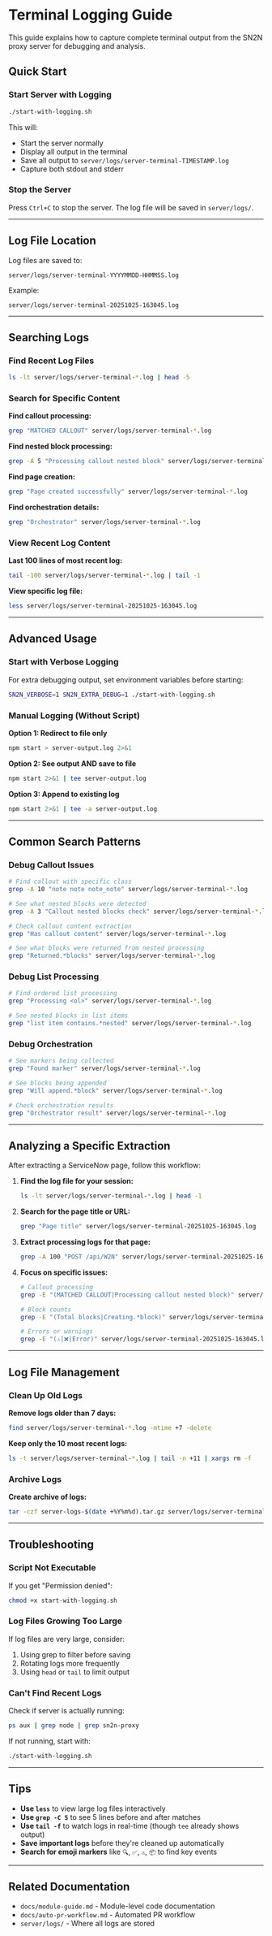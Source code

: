 # Terminal Logging Guide

This guide explains how to capture complete terminal output from the SN2N proxy server for debugging and analysis.

## Quick Start

### Start Server with Logging

```bash
./start-with-logging.sh
```

This will:
- Start the server normally
- Display all output in the terminal
- Save all output to `server/logs/server-terminal-TIMESTAMP.log`
- Capture both stdout and stderr

### Stop the Server

Press `Ctrl+C` to stop the server. The log file will be saved in `server/logs/`.

---

## Log File Location

Log files are saved to:
```
server/logs/server-terminal-YYYYMMDD-HHMMSS.log
```

Example:
```
server/logs/server-terminal-20251025-163045.log
```

---

## Searching Logs

### Find Recent Log Files

```bash
ls -lt server/logs/server-terminal-*.log | head -5
```

### Search for Specific Content

**Find callout processing:**
```bash
grep "MATCHED CALLOUT" server/logs/server-terminal-*.log
```

**Find nested block processing:**
```bash
grep -A 5 "Processing callout nested block" server/logs/server-terminal-*.log
```

**Find page creation:**
```bash
grep "Page created successfully" server/logs/server-terminal-*.log
```

**Find orchestration details:**
```bash
grep "Orchestrator" server/logs/server-terminal-*.log
```

### View Recent Log Content

**Last 100 lines of most recent log:**
```bash
tail -100 server/logs/server-terminal-*.log | tail -1
```

**View specific log file:**
```bash
less server/logs/server-terminal-20251025-163045.log
```

---

## Advanced Usage

### Start with Verbose Logging

For extra debugging output, set environment variables before starting:

```bash
SN2N_VERBOSE=1 SN2N_EXTRA_DEBUG=1 ./start-with-logging.sh
```

### Manual Logging (Without Script)

**Option 1: Redirect to file only**
```bash
npm start > server-output.log 2>&1
```

**Option 2: See output AND save to file**
```bash
npm start 2>&1 | tee server-output.log
```

**Option 3: Append to existing log**
```bash
npm start 2>&1 | tee -a server-output.log
```

---

## Common Search Patterns

### Debug Callout Issues

```bash
# Find callout with specific class
grep -A 10 "note note note_note" server/logs/server-terminal-*.log

# See what nested blocks were detected
grep -A 3 "Callout nested blocks check" server/logs/server-terminal-*.log

# Check callout content extraction
grep "Has callout content" server/logs/server-terminal-*.log

# See what blocks were returned from nested processing
grep "Returned.*blocks" server/logs/server-terminal-*.log
```

### Debug List Processing

```bash
# Find ordered list processing
grep "Processing <ol>" server/logs/server-terminal-*.log

# See nested blocks in list items
grep "list item contains.*nested" server/logs/server-terminal-*.log
```

### Debug Orchestration

```bash
# See markers being collected
grep "Found marker" server/logs/server-terminal-*.log

# See blocks being appended
grep "Will append.*block" server/logs/server-terminal-*.log

# Check orchestration results
grep "Orchestrator result" server/logs/server-terminal-*.log
```

---

## Analyzing a Specific Extraction

After extracting a ServiceNow page, follow this workflow:

1. **Find the log file for your session:**
   ```bash
   ls -lt server/logs/server-terminal-*.log | head -1
   ```

2. **Search for the page title or URL:**
   ```bash
   grep "Page title" server/logs/server-terminal-20251025-163045.log
   ```

3. **Extract processing logs for that page:**
   ```bash
   grep -A 100 "POST /api/W2N" server/logs/server-terminal-20251025-163045.log
   ```

4. **Focus on specific issues:**
   ```bash
   # Callout processing
   grep -E "(MATCHED CALLOUT|Processing callout nested block)" server/logs/server-terminal-20251025-163045.log
   
   # Block counts
   grep -E "(Total blocks|Creating.*block)" server/logs/server-terminal-20251025-163045.log
   
   # Errors or warnings
   grep -E "(⚠️|❌|Error)" server/logs/server-terminal-20251025-163045.log
   ```

---

## Log File Management

### Clean Up Old Logs

**Remove logs older than 7 days:**
```bash
find server/logs/server-terminal-*.log -mtime +7 -delete
```

**Keep only the 10 most recent logs:**
```bash
ls -t server/logs/server-terminal-*.log | tail -n +11 | xargs rm -f
```

### Archive Logs

**Create archive of logs:**
```bash
tar -czf server-logs-$(date +%Y%m%d).tar.gz server/logs/server-terminal-*.log
```

---

## Troubleshooting

### Script Not Executable

If you get "Permission denied":
```bash
chmod +x start-with-logging.sh
```

### Log Files Growing Too Large

If log files are very large, consider:
1. Using grep to filter before saving
2. Rotating logs more frequently
3. Using `head` or `tail` to limit output

### Can't Find Recent Logs

Check if server is actually running:
```bash
ps aux | grep node | grep sn2n-proxy
```

If not running, start with:
```bash
./start-with-logging.sh
```

---

## Tips

- **Use `less`** to view large log files interactively
- **Use `grep -C 5`** to see 5 lines before and after matches
- **Use `tail -f`** to watch logs in real-time (though `tee` already shows output)
- **Save important logs** before they're cleaned up automatically
- **Search for emoji markers** like `🔍`, `✅`, `⚠️`, `📦` to find key events

---

## Related Documentation

- `docs/module-guide.md` - Module-level code documentation
- `docs/auto-pr-workflow.md` - Automated PR workflow
- `server/logs/` - Where all logs are stored
